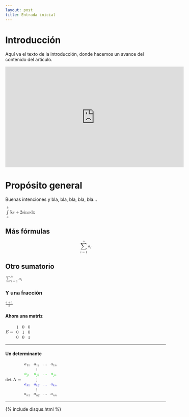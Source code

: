 ```yaml
---
layout: post
title: Entrada inicial
---
```


# Introducción
Aquí va el texto de la introducción, donde hacemos un avance del contenido del artículo.

<iframe width="560" height="315" src="https://www.youtube.com/embed/Rv6r5K9con8" frameborder="0" allow="autoplay; encrypted-media" allowfullscreen></iframe>

# Propósito general
Buenas intenciones y bla, bla, bla, bla, bla...

<math>
  <munderover>
    <mo>&int;</mo>
    <mi>a</mi>
    <mi>b</mi>
  </munderover>
  <mfenced separators=''>
    <mn>5</mn>
    <mi>x</mi>
    <mo>+</mo>
    <mn>2</mn>
    <mi>sin</mi>
    <mfenced separators=''>
      <mi>x</mi>
    </mfenced>
  </mfenced>
  <mi>dx</mi>
</math>

## Más fórmulas
<math display='block'>
  <munderover>
    <mo>&Sum;</mo>
    <mrow>
        <mi>i</mi>
        <mo>=</mo>
        <mn>1</mn>
    </mrow>
    <mi>n</mi>
  </munderover>
  <mfenced separators=''>
    <msub>
    <mi>a</mi>
    <mi>i</mi>
    </msub>
  </mfenced>
</math>

## Otro sumatorio
<math display='inline'>
  <munderover>
    <mo>&Sum;</mo>
    <mrow>
        <mi>i</mi>
        <mo>=</mo>
        <mn>1</mn>
    </mrow>
    <mi>n</mi>
  </munderover>
  <mfenced separators=''>
    <msub>
    <mi>a</mi>
    <mi>i</mi>
    </msub>
  </mfenced>
</math>
		

### Y una fracción
<math>
  <mfrac>
    <mrow>
      <mi>a</mi>
      <mo>+</mo>
      <mn>1</mn>
    </mrow>
    <mi>b</mi>
  </mfrac>
</math>

#### Ahora una matriz

<math>
  <mi>E</mi>
  <mo>=</mo>
  <mfenced>
  <mtable>
    <mtr>
      <mtd>
        <mn>1</mn>
      </mtd>
      <mtd>
        <mn>0</mn>
      </mtd>
      <mtd>
        <mn>0</mn>
      </mtd>
    </mtr>
    <mtr>
      <mtd>
        <mn>0</mn>
      </mtd>
      <mtd>
        <mn>1</mn>
      </mtd>
      <mtd>
        <mn>0</mn>
      </mtd>
    </mtr>
    <mtr>
      <mtd>
        <mn>0</mn>
      </mtd>
      <mtd>
        <mn>0</mn>
      </mtd>
      <mtd>
        <mn>1</mn>
      </mtd>
    </mtr>
  </mtable>
  </mfenced>
</math>
	
---

	
#### Un determinante
<math>
  <mi>det A</mi>
  <mo>=</mo>
  <mfenced open='|' close='|'>
  <mtable>
    <mtr>
      <mtd>
        <msub>
          <mi>a</mi>
          <mrow>
            <mn>1</mn>
            <mn>1</mn>
          </mrow>
        </msub>
      </mtd>
      <mtd>
        <msub>
          <mi>a</mi>
          <mrow>
            <mn>1</mn>
            <mn>2</mn>
          </mrow>
        </msub>
      </mtd>
      <mtd><mi>&#x2026;</mi>
      </mtd>
      <mtd>
        <msub>
          <mi>a</mi>
          <mrow>
            <mn>1</mn>
            <mi>n</mi>
          </mrow>
        </msub>
      </mtd>
    </mtr>
    <mtr>
      <mtd></mtd>
      <mtd><mi>&#x22ee;</mi>
      </mtd>
    </mtr>
    <mtr mathcolor='#00cc00'>
      <mtd>
        <msub>
          <mi>a</mi>
          <mrow>
            <mi>j</mi>
            <mn>1</mn>
          </mrow>
        </msub>
      </mtd>
      <mtd>
        <msub>
          <mi>a</mi>
          <mrow>
            <mi>j</mi>
            <mn>2</mn>
          </mrow>
        </msub>
      </mtd>
      <mtd><mi>&#x2026;</mi>
      </mtd>
      <mtd>
        <msub>
          <mi>a</mi>
          <mrow>
            <mi>j</mi>
            <mi>n</mi>
          </mrow>
        </msub>
      </mtd>
    </mtr>
    <mtr>
      <mtd></mtd>
      <mtd><mi>&#x22ee;</mi>
      </mtd>
    </mtr>
    <mtr mathcolor='#0000cc'>
      <mtd>
        <msub>
          <mi>a</mi>
          <mrow>
            <mi>k</mi>
            <mn>1</mn>
          </mrow>
        </msub>
      </mtd>
      <mtd>
        <msub>
          <mi>a</mi>
          <mrow>
            <mi>k</mi>
            <mn>2</mn>
          </mrow>
        </msub>
      </mtd>
      <mtd><mi>&#x2026;</mi>
      </mtd>
      <mtd>
        <msub>
          <mi>a</mi>
          <mrow>
            <mi>k</mi>
            <mi>n</mi>
          </mrow>
        </msub>
      </mtd>
    </mtr>
    <mtr>
      <mtd></mtd>
      <mtd><mi>&#x22ee;</mi>
      </mtd>
    </mtr>
    <mtr>
      <mtd>
        <msub>
          <mi>a</mi>
          <mrow>
            <mi>n</mi>
            <mn>1</mn>
          </mrow>
        </msub>
      </mtd>
      <mtd>
        <msub>
          <mi>a</mi>
          <mrow>
            <mi>n</mi>
            <mn>2</mn>
          </mrow>
        </msub>
      </mtd>
      <mtd><mi>&#x2026;</mi>
      </mtd>
      <mtd>
        <msub>
          <mi>a</mi>
          <mrow>
            <mi>n</mi>
            <mi>n</mi>
          </mrow>
        </msub>
      </mtd>
    </mtr>
  </mtable>
  </mfenced>
</math>
	
---

{% include disqus.html %}

